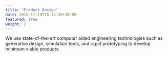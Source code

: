 ```yaml
---
title: "Product Design"
date: 2018-11-28T15:14:39+10:00
featured: true
weight: 2
---
```


We use state-of-the-art computer aided engineering technologies such as generative design, simulation tools, and rapid prototyping to develop minimum viable products.
